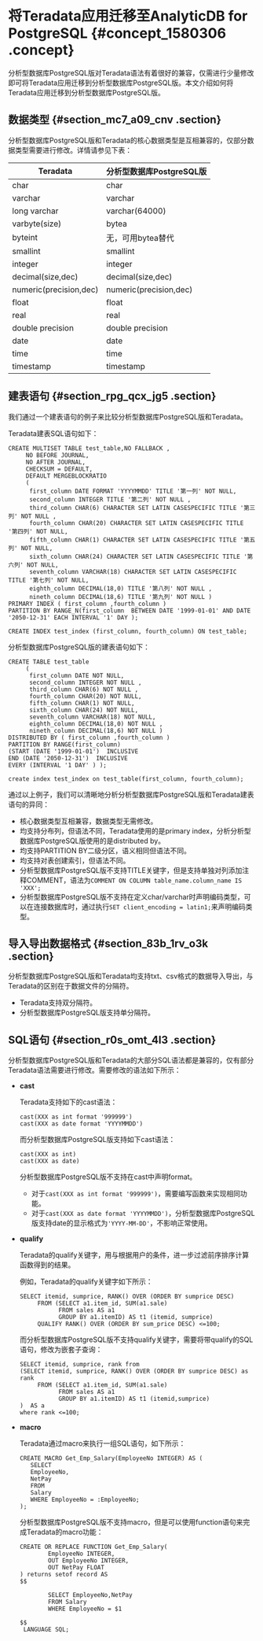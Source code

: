 # 将Teradata应用迁移至AnalyticDB for PostgreSQL {#concept_1580306 .concept}

分析型数据库PostgreSQL版对Teradata语法有着很好的兼容，仅需进行少量修改即可将Teradata应用迁移到分析型数据库PostgreSQL版。本文介绍如何将Teradata应用迁移到分析型数据库PostgreSQL版。

## 数据类型 {#section_mc7_a09_cnv .section}

分析型数据库PostgreSQL版和Teradata的核心数据类型是互相兼容的，仅部分数据类型需要进行修改。详情请参见下表：

|Teradata|分析型数据库PostgreSQL版|
|--------|-----------------|
|char|char|
|varchar|varchar|
|long varchar|varchar\(64000\)|
|varbyte\(size\)|bytea|
|byteint|无，可用bytea替代|
|smallint|smallint|
|integer|integer|
|decimal\(size,dec\)|decimal\(size,dec\)|
|numeric\(precision,dec\)|numeric\(precision,dec\)|
|float|float|
|real|real|
|double precision|double precision|
|date|date|
|time|time|
|timestamp|timestamp|

## 建表语句 {#section_rpg_qcx_jg5 .section}

我们通过一个建表语句的例子来比较分析型数据库PostgreSQL版和Teradata。

Teradata建表SQL语句如下：

``` {#codeblock_8wb_ibb_ebr}
CREATE MULTISET TABLE test_table,NO FALLBACK ,
     NO BEFORE JOURNAL,
     NO AFTER JOURNAL,
     CHECKSUM = DEFAULT,
     DEFAULT MERGEBLOCKRATIO
     (
      first_column DATE FORMAT 'YYYYMMDD' TITLE '第一列' NOT NULL,
      second_column INTEGER TITLE '第二列' NOT NULL ,
      third_column CHAR(6) CHARACTER SET LATIN CASESPECIFIC TITLE '第三列' NOT NULL ,
      fourth_column CHAR(20) CHARACTER SET LATIN CASESPECIFIC TITLE '第四列' NOT NULL,
      fifth_column CHAR(1) CHARACTER SET LATIN CASESPECIFIC TITLE '第五列' NOT NULL,
      sixth_column CHAR(24) CHARACTER SET LATIN CASESPECIFIC TITLE '第六列' NOT NULL,
      seventh_column VARCHAR(18) CHARACTER SET LATIN CASESPECIFIC TITLE '第七列' NOT NULL,
      eighth_column DECIMAL(18,0) TITLE '第八列' NOT NULL ,
      nineth_column DECIMAL(18,6) TITLE '第九列' NOT NULL )
PRIMARY INDEX ( first_column ,fourth_column )
PARTITION BY RANGE_N(first_column  BETWEEN DATE '1999-01-01' AND DATE '2050-12-31' EACH INTERVAL '1' DAY );

CREATE INDEX test_index (first_column, fourth_column) ON test_table;
```

分析型数据库PostgreSQL版的建表语句如下：

``` {#codeblock_aml_29t_g7k}
CREATE TABLE test_table
     (
      first_column DATE NOT NULL,
      second_column INTEGER NOT NULL ,
      third_column CHAR(6) NOT NULL ,
      fourth_column CHAR(20) NOT NULL,
      fifth_column CHAR(1) NOT NULL,
      sixth_column CHAR(24) NOT NULL,
      seventh_column VARCHAR(18) NOT NULL,
      eighth_column DECIMAL(18,0) NOT NULL ,
      nineth_column DECIMAL(18,6) NOT NULL )
DISTRIBUTED BY ( first_column ,fourth_column )
PARTITION BY RANGE(first_column) 
(START (DATE '1999-01-01')  INCLUSIVE
END (DATE '2050-12-31')  INCLUSIVE
EVERY (INTERVAL '1 DAY' ) );

create index test_index on test_table(first_column, fourth_column);
```

通过以上例子，我们可以清晰地分析分析型数据库PostgreSQL版和Teradata建表语句的异同：

-   核心数据类型互相兼容，数据类型无需修改。
-   均支持分布列，但语法不同，Teradata使用的是primary index，分析分析型数据库PostgreSQL版使用的是distributed by。
-   均支持PARTITION BY二级分区，语义相同但语法不同。
-   均支持对表创建索引，但语法不同。
-   分析型数据库PostgreSQL版不支持TITLE关键字，但是支持单独对列添加注释COMMENT，语法为`COMMENT ON COLUMN table_name.column_name IS 'XXX';`
-   分析型数据库PostgreSQL版不支持在定义char/varchar时声明编码类型，可以在连接数据库时，通过执行`SET client_encoding = latin1;`来声明编码类型。

## 导入导出数据格式 {#section_83b_1rv_o3k .section}

分析型数据库PostgreSQL版和Teradata均支持txt、csv格式的数据导入导出，与Teradata的区别在于数据文件的分隔符。

-   Teradata支持双分隔符。
-   分析型数据库PostgreSQL版支持单分隔符。

## SQL语句 {#section_r0s_omt_4l3 .section}

分析型数据库PostgreSQL版和Teradata的大部分SQL语法都是兼容的，仅有部分Teradata语法需要进行修改。需要修改的语法如下所示：

-   **cast** 

    Teradata支持如下的cast语法：

    ``` {#codeblock_rss_5vl_3jm}
    cast(XXX as int format '999999')
    cast(XXX as date format 'YYYYMMDD')
    ```

    而分析型数据库PostgreSQL版支持如下cast语法：

    ``` {#codeblock_flm_r0t_ja4}
    cast(XXX as int)
    cast(XXX as date)
    ```

    分析型数据库PostgreSQL版不支持在cast中声明format。

    -   对于`cast(XXX as int format '999999')`，需要编写函数来实现相同功能。
    -   对于`cast(XXX as date format 'YYYYMMDD')`，分析型数据库PostgreSQL版支持date的显示格式为`'YYYY-MM-DD'`，不影响正常使用。
-   **qualify** 

    Teradata的qualify关键字，用与根据用户的条件，进一步过滤前序排序计算函数得到的结果。

    例如，Teradata的qualify关键字如下所示：

    ``` {#codeblock_3qq_9lw_bpx}
    SELECT itemid, sumprice, RANK() OVER (ORDER BY sumprice DESC)
         FROM (SELECT a1.item_id, SUM(a1.sale)
               FROM sales AS a1 
               GROUP BY a1.itemID) AS t1 (itemid, sumprice) 
         QUALIFY RANK() OVER (ORDER BY sum_price DESC) <=100;
    ```

    而分析型数据库PostgreSQL版不支持qualify关键字，需要将带qualify的SQL语句，修改为嵌套子查询：

    ``` {#codeblock_y42_vkt_zck}
    SELECT itemid, sumprice, rank from 
    (SELECT itemid, sumprice, RANK() OVER (ORDER BY sumprice DESC) as rank
         FROM (SELECT a1.item_id, SUM(a1.sale)
               FROM sales AS a1 
               GROUP BY a1.itemID) AS t1 (itemid,sumprice)
    )  AS a
    where rank <=100;
    ```

-   **macro** 

    Teradata通过macro来执行一组SQL语句，如下所示：

    ``` {#codeblock_cz8_rkr_2z4}
    CREATE MACRO Get_Emp_Salary(EmployeeNo INTEGER) AS ( 
       SELECT 
       EmployeeNo, 
       NetPay 
       FROM  
       Salary 
       WHERE EmployeeNo = :EmployeeNo; 
    );
    ```

    分析型数据库PostgreSQL版不支持macro，但是可以使用function语句来完成Teradata的macro功能：

    ``` {#codeblock_nuy_l18_mui}
    CREATE OR REPLACE FUNCTION Get_Emp_Salary(
            EmployeeNo INTEGER,
            OUT EmployeeNo INTEGER,
            OUT NetPay FLOAT
    ) returns setof record AS 
    $$
    
            SELECT EmployeeNo,NetPay 
            FROM Salary
            WHERE EmployeeNo = $1
    
    $$
     LANGUAGE SQL;
    ```


